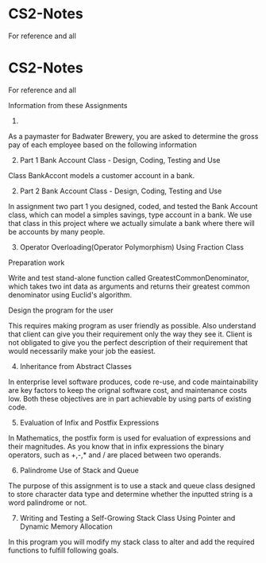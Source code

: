 # CS2-Notes


For reference and all

# CS2-Notes


For reference and all

Information from these Assignments

1. 

As a paymaster for Badwater Brewery, you are asked to determine the gross 
pay of each employee based on the following information

2. Part 1 Bank Account Class - Design, Coding, Testing and Use

Class BankAccont models a customer account in a bank. 

2. Part 2 Bank Account Class - Design, Coding, Testing and Use

In assignment two part 1 you designed, coded, and tested the Bank Account class, which can 
model a simples savings, type account in a bank. We use that class in this project where we actually 
simulate a bank where there will be accounts by many people. 

3. Operator Overloading(Operator Polymorphism) Using Fraction Class

Preparation work

Write and test stand-alone function called GreatestCommonDenominator, which takes two int data 
as arguments and returns their greatest common denominator using Euclid's algorithm.

Design the program for the user

This requires making program as user friendly as possible. Also understand that client can give you their requirement
only the way they see it. Client is not obligated to give you the perfect description of their requirement that would
necessarily make your job the easiest. 

4. Inheritance from Abstract Classes

In enterprise level software produces, code re-use, and code maintainability are key factors to keep the orignal software cost,
and maintenance costs low. Both these objectives are in part achievable by using parts of existing code.

5. Evaluation of Infix and Postfix Expressions

In Mathematics, the postfix form is used for evaluation of expressions and their magnitudes. As you know that in infix expressions
the binary operators, such as +,-,* and / are placed between two operands.

6. Palindrome Use of Stack and Queue

The purpose of this assignment is to use a stack and queue class designed to store 
character data type and  determine whether the inputted string is a word palindrome or not.

7. Writing and Testing a Self-Growing Stack Class Using Pointer and Dynamic Memory Allocation

In this program you will modify my stack class to alter and add the required functions to fulfill following goals. 
